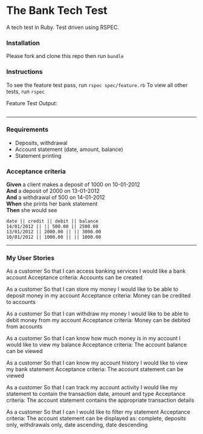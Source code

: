 # The Bank Tech Test

A tech test in Ruby.
Test driven using RSPEC.

### Installation

Please fork and clone this repo then run ```bundle```

### Instructions

To see the feature test pass, run ```rspec spec/feature.rb```
To view all other tests, run ```rspec```

Feature Test Output:
```

```

-----------
### Requirements
* Deposits, withdrawal
* Account statement (date, amount, balance)
* Statement printing

### Acceptance criteria

**Given** a client makes a deposit of 1000 on 10-01-2012  
**And** a deposit of 2000 on 13-01-2012  
**And** a withdrawal of 500 on 14-01-2012  
**When** she prints her bank statement  
**Then** she would see  


```
date || credit || debit || balance
14/01/2012 || || 500.00 || 2500.00
13/01/2012 || 2000.00 || || 3000.00
10/01/2012 || 1000.00 || || 1000.00
```
------------
### My User Stories

As a customer
So that I can access banking services
I would like a bank account
  Acceptance criteria:
  Accounts can be created

As a customer
So that I can store my money
I would like to be able to deposit money in my account
  Acceptance criteria:
  Money can be credited to accounts

As a customer
So that I can withdraw my money
I would like to be able to debit money from my account
  Acceptance criteria:
  Money can be debited from accounts

As a customer
So that I can know how much money is in my account
I would like to view my balance
  Acceptance criteria:
  The account balance can be viewed

As a customer
So that I can know my account history
I would like to view my bank statement
  Acceptance criteria:
  The account statement can be viewed

As a customer
So that I can track my account activity
I would like my statement to contain the transaction date, amount and type
  Acceptance criteria:
  The account statement contains the appropriate transaction details

As a customer
So that I can
I would like to filter my statement
  Acceptance criteria:
  The account statement can be displayed as:
    complete, deposits only, withdrawals only, date ascending, date descending
